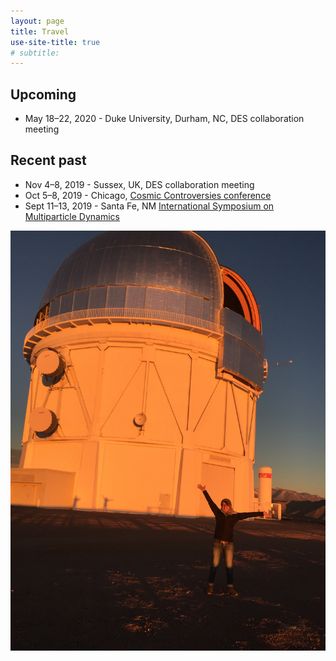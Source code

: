 ```yaml
---
layout: page
title: Travel
use-site-title: true
# subtitle: 
---
```

## Upcoming

* May 18&ndash;22, 2020 - Duke University, Durham, NC, DES collaboration meeting

## Recent past
* Nov 4&ndash;8, 2019 -  Sussex, UK, DES collaboration meeting
* Oct 5&ndash;8, 2019 -  Chicago, [Cosmic Controversies conference](https://voices.uchicago.edu/cosmiccontroversies/)
* Sept 11&ndash;13, 2019 -  Santa Fe, NM [International Symposium on Multiparticle Dynamics](http://www.cvent.com/events/xlix-international-symposium-on-multiparticle-dynamics/event-summary-a2ba6046811b4da1adcc2efe2225dda7.aspx?dvce=1)

![](/img/telescope_photo.jpg)